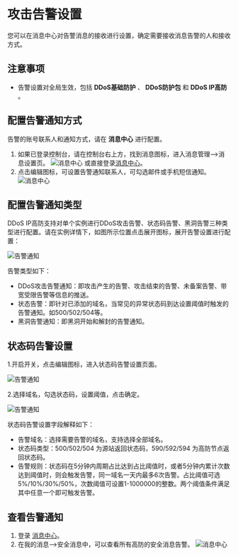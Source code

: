 # 攻击告警设置

您可以在消息中心对告警消息的接收进行设置，确定需要接收消息告警的人和接收方式。

## 注意事项
- 告警设置对全局生效，包括 **DDoS基础防护** 、 **DDoS防护包** 和 **DDoS IP高防** 。

## 配置告警通知方式
告警的账号联系人和通知方式，请在 **消息中心** 进行配置。
1. 如果已登录控制台，请在控制台右上方，找到消息图标，进入消息管理-->消息设置页。
![消息中心](https://github.com/jdcloudcom/cn/blob/edit/image/Advanced%20Anti-DDoS/message%2004.png)
或直接登录[消息中心](https://message-console.jdcloud.com/message/message-list)。
2. 点击编辑图标，可设置告警通知联系人，可勾选邮件或手机短信通知。
![消息中心](https://github.com/jdcloudcom/cn/blob/edit/image/Advanced%20Anti-DDoS/message%2005.png)

##  配置告警通知类型

DDoS IP高防支持对单个实例进行DDoS攻击告警、状态码告警、黑洞告警三种类型进行配置。请在实例详情下，如图所示位置点击展开图标，展开告警设置进行配置：

![告警通知](https://github.com/jdcloudcom/cn/blob/edit/image/Advanced%20Anti-DDoS/alarm1.png)

告警类型如下：

- DDoS攻击告警通知：即攻击产生的告警、攻击结束的告警、未备案告警、带宽受限告警等信息的推送。
- 状态告警：即针对已添加的域名，当常见的异常状态码到达设置阈值时触发的告警通知。如500/502/504等。
- 黑洞告警通知：即黑洞开始和解封的告警通知。

##  状态码告警设置

1.开启开关，点击编辑图标，进入状态码告警设置页面。

![告警通知](https://github.com/jdcloudcom/cn/blob/edit/image/Advanced%20Anti-DDoS/alarm2.png)

2.选择域名，勾选状态码，设置阈值，点击确定。

![告警通知](https://github.com/jdcloudcom/cn/blob/edit/image/Advanced%20Anti-DDoS/alarm3.png)

状态码告警设置字段解释如下：

- 告警域名：选择需要告警的域名，支持选择全部域名。
- 状态码类型：500/502/504 为源站返回状态码，590/592/594 为高防节点返回状态码。
- 告警规则：状态码在5分钟内周期占比达到占比阈值时，或者5分钟内累计次数达到阈值时，则会触发告警，同一域名一天内最多6次告警。占比阈值可选5%/10%/30%/50%，次数阈值可设置1-1000000的整数。两个阈值条件满足其中任意一个即可触发告警。

## 查看告警通知
1. 登录 [消息中心](https://message-console.jdcloud.com/message/message-list)。
2. 在我的消息–>安全消息中，可以查看所有高防的安全消息告警。
![消息中心](https://github.com/jdcloudcom/cn/blob/edit/image/Advanced%20Anti-DDoS/message%2006.png)
